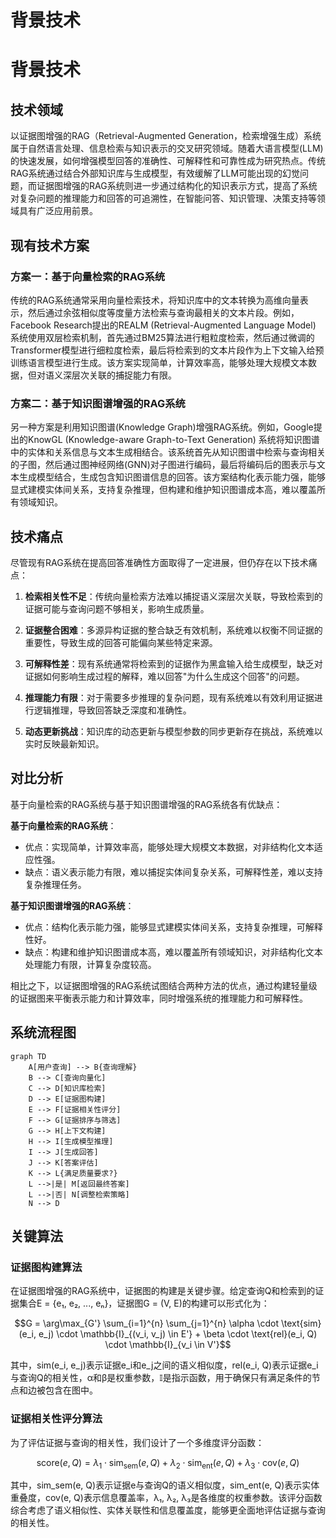 # 背景技术

# 背景技术

## 技术领域

以证据图增强的RAG（Retrieval-Augmented Generation，检索增强生成）系统属于自然语言处理、信息检索与知识表示的交叉研究领域。随着大语言模型(LLM)的快速发展，如何增强模型回答的准确性、可解释性和可靠性成为研究热点。传统RAG系统通过结合外部知识库与生成模型，有效缓解了LLM可能出现的幻觉问题，而证据图增强的RAG系统则进一步通过结构化的知识表示方式，提高了系统对复杂问题的推理能力和回答的可追溯性，在智能问答、知识管理、决策支持等领域具有广泛应用前景。

## 现有技术方案

### 方案一：基于向量检索的RAG系统

传统的RAG系统通常采用向量检索技术，将知识库中的文本转换为高维向量表示，然后通过余弦相似度等度量方法检索与查询最相关的文本片段。例如，Facebook Research提出的REALM (Retrieval-Augmented Language Model) 系统使用双层检索机制，首先通过BM25算法进行粗粒度检索，然后通过微调的Transformer模型进行细粒度检索，最后将检索到的文本片段作为上下文输入给预训练语言模型进行生成。该方案实现简单，计算效率高，能够处理大规模文本数据，但对语义深层次关联的捕捉能力有限。

### 方案二：基于知识图谱增强的RAG系统

另一种方案是利用知识图谱(Knowledge Graph)增强RAG系统。例如，Google提出的KnowGL (Knowledge-aware Graph-to-Text Generation) 系统将知识图谱中的实体和关系信息与文本生成相结合。该系统首先从知识图谱中检索与查询相关的子图，然后通过图神经网络(GNN)对子图进行编码，最后将编码后的图表示与文本生成模型结合，生成包含知识图谱信息的回答。该方案结构化表示能力强，能够显式建模实体间关系，支持复杂推理，但构建和维护知识图谱成本高，难以覆盖所有领域知识。

## 技术痛点

尽管现有RAG系统在提高回答准确性方面取得了一定进展，但仍存在以下技术痛点：

1. **检索相关性不足**：传统向量检索方法难以捕捉语义深层次关联，导致检索到的证据可能与查询问题不够相关，影响生成质量。

2. **证据整合困难**：多源异构证据的整合缺乏有效机制，系统难以权衡不同证据的重要性，导致生成的回答可能偏向某些特定来源。

3. **可解释性差**：现有系统通常将检索到的证据作为黑盒输入给生成模型，缺乏对证据如何影响生成过程的解释，难以回答"为什么生成这个回答"的问题。

4. **推理能力有限**：对于需要多步推理的复杂问题，现有系统难以有效利用证据进行逻辑推理，导致回答缺乏深度和准确性。

5. **动态更新挑战**：知识库的动态更新与模型参数的同步更新存在挑战，系统难以实时反映最新知识。

## 对比分析

基于向量检索的RAG系统与基于知识图谱增强的RAG系统各有优缺点：

**基于向量检索的RAG系统**：
- 优点：实现简单，计算效率高，能够处理大规模文本数据，对非结构化文本适应性强。
- 缺点：语义表示能力有限，难以捕捉实体间复杂关系，可解释性差，难以支持复杂推理任务。

**基于知识图谱增强的RAG系统**：
- 优点：结构化表示能力强，能够显式建模实体间关系，支持复杂推理，可解释性好。
- 缺点：构建和维护知识图谱成本高，难以覆盖所有领域知识，对非结构化文本处理能力有限，计算复杂度较高。

相比之下，以证据图增强的RAG系统试图结合两种方法的优点，通过构建轻量级的证据图来平衡表示能力和计算效率，同时增强系统的推理能力和可解释性。

## 系统流程图

```mermaid
graph TD
    A[用户查询] --> B{查询理解}
    B --> C[查询向量化]
    C --> D[知识库检索]
    D --> E[证据图构建]
    E --> F[证据相关性评分]
    F --> G[证据排序与筛选]
    G --> H[上下文构建]
    H --> I[生成模型推理]
    I --> J[生成回答]
    J --> K[答案评估]
    K --> L{满足质量要求?}
    L -->|是| M[返回最终答案]
    L -->|否| N[调整检索策略]
    N --> D
```

## 关键算法

### 证据图构建算法

在证据图增强的RAG系统中，证据图的构建是关键步骤。给定查询Q和检索到的证据集合E = {e₁, e₂, ..., eₙ}，证据图G = (V, E)的构建可以形式化为：

$$G = \arg\max_{G'} \sum_{i=1}^{n} \sum_{j=1}^{n} \alpha \cdot \text{sim}(e_i, e_j) \cdot \mathbb{I}_{(v_i, v_j) \in E'} + \beta \cdot \text{rel}(e_i, Q) \cdot \mathbb{I}_{v_i \in V'}$$

其中，sim(e_i, e_j)表示证据e_i和e_j之间的语义相似度，rel(e_i, Q)表示证据e_i与查询Q的相关性，α和β是权重参数，$\mathbb{I}$是指示函数，用于确保只有满足条件的节点和边被包含在图中。

### 证据相关性评分算法

为了评估证据与查询的相关性，我们设计了一个多维度评分函数：

$$\text{score}(e, Q) = \lambda_1 \cdot \text{sim}_{\text{sem}}(e, Q) + \lambda_2 \cdot \text{sim}_{\text{ent}}(e, Q) + \lambda_3 \cdot \text{cov}(e, Q)$$

其中，sim_sem(e, Q)表示证据e与查询Q的语义相似度，sim_ent(e, Q)表示实体重叠度，cov(e, Q)表示信息覆盖率，λ₁, λ₂, λ₃是各维度的权重参数。该评分函数综合考虑了语义相似性、实体关联性和信息覆盖度，能够更全面地评估证据与查询的相关性。
